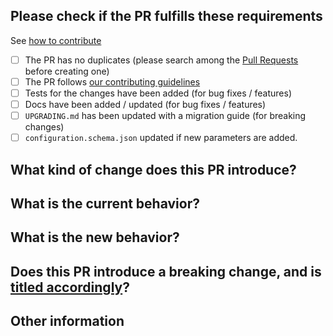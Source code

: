 ## Please check if the PR fulfills these requirements

See [how to contribute](https://arduino.github.io/arduino-cli/latest/CONTRIBUTING/)

- [ ] The PR has no duplicates (please search among the [Pull Requests](https://github.com/jacoblai/arduino-cli/pulls)
      before creating one)
- [ ] The PR follows
      [our contributing guidelines](https://arduino.github.io/arduino-cli/latest/CONTRIBUTING/#pull-requests)
- [ ] Tests for the changes have been added (for bug fixes / features)
- [ ] Docs have been added / updated (for bug fixes / features)
- [ ] `UPGRADING.md` has been updated with a migration guide (for breaking changes)
- [ ] `configuration.schema.json` updated if new parameters are added.

## What kind of change does this PR introduce?

<!-- Bug fix, feature, docs update, ... -->

## What is the current behavior?

<!-- You can also link to an open issue here -->

## What is the new behavior?

<!-- if this is a feature change -->

## Does this PR introduce a breaking change, and is [titled accordingly](https://arduino.github.io/arduino-cli/latest/CONTRIBUTING/#breaking)?

<!-- If this PR is merged, will any users need to change their code, command-line invocations, build scripts or data files
when upgrading from an older version of Arduino CLI? -->

## Other information

<!-- Any additional information that could help the review process -->
